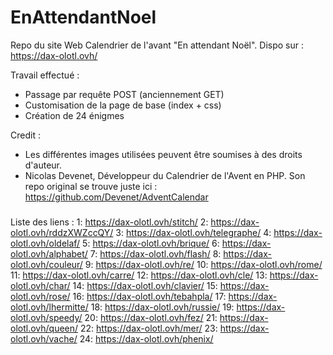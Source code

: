 # EnAttendantNoel
Repo du site Web Calendrier de l'avant "En attendant Noël".
Dispo sur : https://dax-olotl.ovh/

Travail effectué :
 - Passage par requête POST (anciennement GET)
 - Customisation de la page de base (index + css)
 - Création de 24 énigmes
 

Credit :
 - Les différentes images utilisées peuvent être soumises à des droits d'auteur.
 - Nicolas Devenet, Développeur du Calendrier de l'Avent en PHP.
Son repo original se trouve juste ici : https://github.com/Devenet/AdventCalendar

###

Liste des liens :
1: https://dax-olotl.ovh/stitch/
2: https://dax-olotl.ovh/rddzXWZccQY/
3: https://dax-olotl.ovh/telegraphe/
4: https://dax-olotl.ovh/oldelaf/
5: https://dax-olotl.ovh/brique/
6: https://dax-olotl.ovh/alphabet/
7: https://dax-olotl.ovh/flash/
8: https://dax-olotl.ovh/couleur/
9: https://dax-olotl.ovh/re/
10: https://dax-olotl.ovh/rome/
11: https://dax-olotl.ovh/carre/
12: https://dax-olotl.ovh/cle/
13: https://dax-olotl.ovh/char/
14: https://dax-olotl.ovh/clavier/
15: https://dax-olotl.ovh/rose/
16: https://dax-olotl.ovh/tebahpla/
17: https://dax-olotl.ovh/lhermitte/
18: https://dax-olotl.ovh/russie/
19: https://dax-olotl.ovh/speedy/
20: https://dax-olotl.ovh/fez/
21: https://dax-olotl.ovh/queen/
22: https://dax-olotl.ovh/mer/
23: https://dax-olotl.ovh/vache/
24: https://dax-olotl.ovh/phenix/
